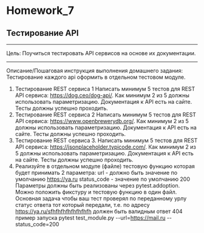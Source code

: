 # Homework_7

## Тестирование API
***
Цель:
Поучиться тестировать API сервисов на основе их документации.
***

Описание/Пошаговая инструкция выполнения домашнего задания:
Тестирование каждого api оформить в отдельном тестовом модуле.

1. Тестирование REST сервиса 1 Написать минимум 5 тестов для REST API сервиса: https://dog.ceo/dog-api/. Как минимум 2 из 5 должны использовать параметризацию.
Документация к API есть на сайте. Тесты должны успешно проходить.
2. Тестирование REST сервиса 2 Написать минимум 5 тестов для REST API сервиса: https://www.openbrewerydb.org/. Как минимум 2 из 5 должны использовать параметризацию.
Документация к API есть на сайте. Тесты должны успешно проходить.
3. Тестирование REST сервиса 3. Написать минимум 5 тестов для REST API сервиса: https://jsonplaceholder.typicode.com/. Как минимум 2 из 5 должны использовать параметризацию.
Документация к API есть на сайте. Тесты должны успешно проходить.
4. Реализуйте в отдельном модуле (файле) тестовую функцию которая будет принимать 2 параметра:
url - должно быть значение по умолчанию https://ya.ru
status_code - значение по умолчанию 200
Параметры должны быть реализованы через pytest.addoption.
Можно положить фикcтуру и тестовую функцию в один файл.
Основная задача чтобы ваш тест проверял по переданному урлу статус ответа тот который передали,
т.е. по адресу https://ya.ru/sfhfhfhfhfhfhfhfh должен быть валидным ответ 404
пример запуска pytest test_module.py --url=https://mail.ru --status_code=200